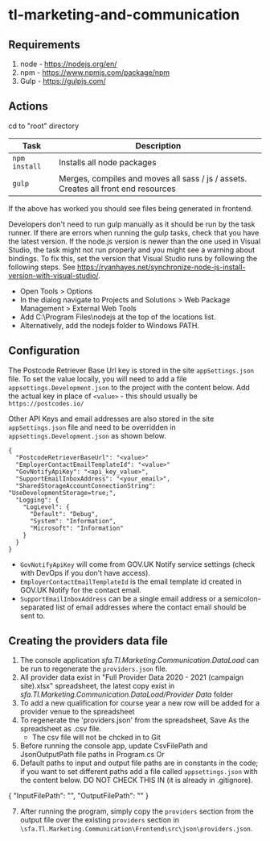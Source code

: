 # tl-marketing-and-communication

## Requirements 

1. node - https://nodejs.org/en/
2. npm - https://www.npmjs.com/package/npm
3. Gulp - https://gulpjs.com/


## Actions
cd to "root" directory

|Task|Description|
|----|-----------|
| `npm install` | Installs all node packages |
| `gulp` | Merges, compiles and moves all sass / js / assets. Creates all front end resources |

If the above has worked you should see files being generated in frontend.

Developers don't need to run gulp manually as it should be run by the task runner. If there are errors when running the gulp tasks, check that you have the latest version.
If the node.js version is newer than the one used in Visual Studio, the task might not run properly and you might see a warning about bindings.
To fix this, set the version that Visual Studio runs by following the following steps. See https://ryanhayes.net/synchronize-node-js-install-version-with-visual-studio/.
* Open Tools > Options
* In the dialog navigate to Projects and Solutions > Web Package Management > External Web Tools 
* Add C:\Program Files\nodejs at the top of the locations list.
* Alternatively, add the nodejs folder to Windows PATH.


## Configuration

The Postcode Retriever Base Url key is stored in the site `appSettings.json` file. To set the value locally, you will need to add a file `appsettings.Development.json` to the project with the content below. Add the actual key in place of `<value>` - this should usually be `https://postcodes.io/`

Other API Keys and email addresses are also stored in the site `appSettings.json` file and need to be overridden in `appsettings.Development.json` as shown below.

```
{
  "PostcodeRetrieverBaseUrl": "<value>"
  "EmployerContactEmailTemplateId": "<value>"
  "GovNotifyApiKey": "<api_key_value>",
  "SupportEmailInboxAddress": "<your_email>",
  "SharedStorageAccountConnectionString": "UseDevelopmentStorage=true;",
  "Logging": {
    "LogLevel": {
      "Default": "Debug",
      "System": "Information",
      "Microsoft": "Information"
    }
  }
}
```

- `GovNotifyApiKey` will come from GOV.UK Notify service settings (check with DevOps if you don't have access). 
- `EmployerContactEmailTemplateId` is the email template id created in GOV.UK Notify for the contact email.
- `SupportEmailInboxAddress` can be a single email address or a semicolon-separated list of email addresses where the contact email should be sent to.


## Creating the providers data file

1. The console application *sfa.Tl.Marketing.Communication.DataLoad* can be run to regenerate the `providers.json` file. 
2. All provider data exist in "Full Provider Data 2020 - 2021 (campaign site).xlsx" spreadsheet, the latest copy exist in *sfa.Tl.Marketing.Communication.DataLoad/Provider Data* folder
3. To add a new qualification for course year a new row will be added for a provider venue to the spreadsheet
4. To regenerate the 'providers.json' from the spreadsheet, Save As the spreadsheet as .csv file.
   * The csv file will not be chcked in to Git
5. Before running the console app, update CsvFilePath and JsonOutputPath file paths in Program.cs
Or
6. Default paths to input and output file paths are in constants in the code; if you want to set different paths add a file called `appsettings.json` with the content below. DO NOT CHECK THIS IN (it is already in .gitignore).

{
  "InputFilePath": "<path to file>",
  "OutputFilePath": "<path to file>"
}

7. After running the program, simply copy the `providers` section from the output file over the existing `providers` section in `\sfa.Tl.Marketing.Communication\Frontend\src\json\providers.json`.

